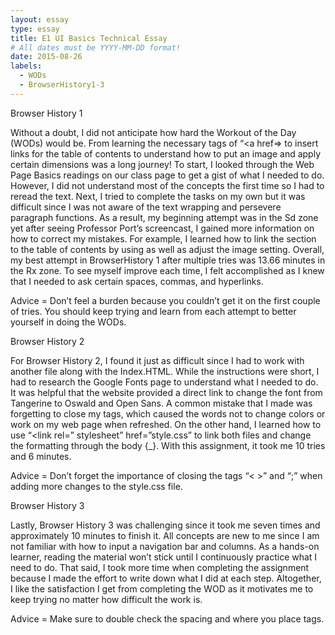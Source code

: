 ```yaml
---
layout: essay
type: essay
title: E1 UI Basics Technical Essay 
# All dates must be YYYY-MM-DD format!
date: 2015-08-26
labels:
  - WODs
  - BrowserHistory1-3
---
```

Browser History 1

Without a doubt, I did not anticipate how hard the Workout of the Day (WODs) would be. From learning the necessary tags of “<a href=></a> to insert links for the table of contents to understand how to put an image and apply certain dimensions was a long journey! To start, I looked through the Web Page Basics readings on our class page to get a gist of what I needed to do. 
However, I did not understand most of the concepts the first time so I had to reread the text. Next, I tried to complete the tasks on my own but it was difficult since I was not aware of the text wrapping and persevere paragraph functions. As a result, my beginning attempt was in the Sd zone yet after seeing Professor Port’s screencast, I gained more information on how to correct my mistakes. For example, I learned how to link the section to the table of contents by using as well as adjust the image setting. Overall, my best attempt in BrowserHistory 1 after multiple tries was 13.66 minutes in the Rx zone. To see myself improve each time, I felt accomplished as I knew that I needed to ask certain spaces, commas, and hyperlinks. 

Advice = Don’t feel a burden because you couldn’t get it on the first couple of tries. You should keep trying and learn from each attempt to better yourself in doing the WODs. 

Browser History 2

For Browser History 2, I found it just as difficult since I had to work with another file along with the Index.HTML. While the instructions were short, I had to research the Google Fonts page to understand what I needed to do. It was helpful that the website provided a direct link to change the font from Tangerine to Oswald and Open Sans.  A common mistake that I made was forgetting to close my tags, which caused the words not to change colors or work on my web page when refreshed. On the other hand, I learned how to use “<link rel=” stylesheet” href=”style.css” to link both files and change the formatting through the body {_}. With this assignment, it took me 10 tries and 6 minutes.

Advice = Don’t forget the importance of closing the tags “< >” and “;” when adding more changes to the style.css file. 

Browser History 3

Lastly, Browser History 3 was challenging since it took me seven times and approximately 10 minutes to finish it. All concepts are new to me since I am not familiar with how to input a navigation bar and columns. As a hands-on learner, reading the material won’t stick until I continuously practice what I need to do. That said, I took more time when completing the assignment because I made the effort to write down what I did at each step. Altogether, I like the satisfaction I get from completing the WOD as it motivates me to keep trying no matter how difficult the work is. 

Advice = Make sure to double check the spacing and where you place tags.
